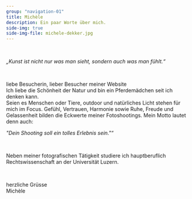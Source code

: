 ```yaml
---
group: "navigation-01"
title: Michèle 
description: Ein paar Worte über mich.
side-img: true
side-img-file: michele-dekker.jpg
---
```


<br>
<p>
<em>„Kunst ist nicht nur was man sieht, sondern auch was man fühlt.“</em>
</p>

<br>
<p>
liebe Besucherin, lieber Besucher meiner Website 
<br>
Ich liebe die Schönheit der Natur und bin ein Pferdemädchen seit ich denken kann. 
<br>
Seien es Menschen oder Tiere, outdoor und natürliches Licht stehen für mich im Focus. Gefühl, Vertrauen, Harmonie sowie Ruhe, Freude und Gelassenheit bilden die Eckwerte meiner Fotoshootings. Mein Motto lautet denn auch:
</p>

<p>
<em>"Dein Shooting soll ein tolles Erlebnis sein."“</em>
</p>
<br>

<p>
Neben meiner fotografischen Tätigkeit studiere ich hauptberuflich Rechtswissenschaft an der Universität Luzern.
</p>
<br>

<p>
herzliche Grüsse
<br>
Michèle
</p>